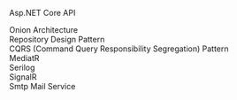 Asp.NET Core API

Onion Architecture <br/>
Repository Design Pattern <br/>
CQRS (Command Query Responsibility Segregation) Pattern<br/>
MediatR <br/>
Serilog<br/>
SignalR<br/>
Smtp Mail Service


